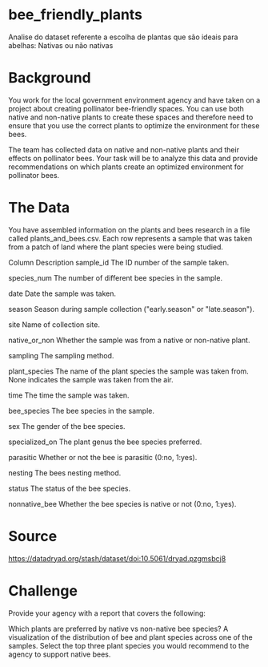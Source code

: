 # bee_friendly_plants
Analise do dataset referente a escolha de plantas que são ideais para abelhas: Nativas ou não nativas

# Background
You work for the local government environment agency and have taken on a project about creating pollinator bee-friendly spaces. You can use both native and non-native plants to create these spaces and therefore need to ensure that you use the correct plants to optimize the environment for these bees.

The team has collected data on native and non-native plants and their effects on pollinator bees. Your task will be to analyze this data and provide recommendations on which plants create an optimized environment for pollinator bees.

# The Data
You have assembled information on the plants and bees research in a file called plants_and_bees.csv. Each row represents a sample that was taken from a patch of land where the plant species were being studied.

Column	Description
sample_id	The ID number of the sample taken.

species_num	The number of different bee species in the sample.

date	Date the sample was taken.

season	Season during sample collection ("early.season" or "late.season").

site	Name of collection site.

native_or_non	Whether the sample was from a native or non-native plant.

sampling	The sampling method.

plant_species	The name of the plant species the sample was taken from. None indicates the sample was taken from the air.

time	The time the sample was taken.

bee_species	The bee species in the sample.

sex	The gender of the bee species.

specialized_on	The plant genus the bee species preferred.

parasitic	Whether or not the bee is parasitic (0:no, 1:yes).

nesting	The bees nesting method.

status	The status of the bee species.

nonnative_bee	Whether the bee species is native or not (0:no, 1:yes).

# Source

https://datadryad.org/stash/dataset/doi:10.5061/dryad.pzgmsbcj8

# Challenge

Provide your agency with a report that covers the following:

Which plants are preferred by native vs non-native bee species?
A visualization of the distribution of bee and plant species across one of the samples.
Select the top three plant species you would recommend to the agency to support native bees.
